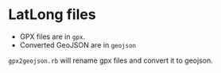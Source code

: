 # LatLong files

- GPX files are in `gpx`.
- Converted GeoJSON are in `geojson`

`gpx2geojson.rb` will rename gpx files and convert it to geojson.
